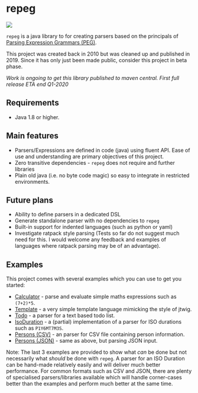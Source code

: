 # repeg

![](https://github.com/netnook/repeg/workflows/build/badge.svg)

`repeg` is a java library to for creating parsers based on the principals of [Parsing Expression Grammars (PEG)](https://en.wikipedia.org/wiki/Parsing_expression_grammar).

This project was created back in 2010 but was cleaned up and published in 2019.  Since it has only just been made public,
consider this project in beta phase. 

*Work is ongoing to get this library published to maven central.  First full release ETA end Q1-2020*

## Requirements

* Java 1.8 or higher.
 
## Main features

* Parsers/Expressions are defined in code (java) using fluent API.  Ease of use and understanding are primary objectives of this project.
* Zero transitive dependencies - `repeg` does not require and further libraries
* Plain old java (i.e. no byte code magic) so easy to integrate in restricted environments.

## Future plans

* Ability to define parsers in a dedicated DSL
* Generate standalone parser with no dependencies to `repeg`
* Built-in support for indented languages (such as python or yaml)
* Investigate ratpack style parsing (Tests so far do not suggest much need for this.  I would welcome any feedback and examples of
languages where ratpack parsing may be of an advantage).

## Examples

This project comes with several examples which you can use to get you started:

* [Calculator](src/test/java/net/netnook/repeg/examples/calculator/ParserFactory.java) - parse and evaluate simple maths expressions such as `(7+2)*5`.
* [Template](src/test/java/net/netnook/repeg/examples/template/ParserFactory.java) - a very simple template language mimicking the style of jtwig.  
* [Todo](src/test/java/net/netnook/repeg/examples/todo/ParserFactory.java) - a parser for a text based todo list.
* [IsoDuration](src/test/java/net/netnook/repeg/examples/isoduration/ParserFactory.java) - a (partial) implementation of a parser for ISO durations such as `P1Y6MT7M3S`.
* [Persons (CSV)](src/test/java/net/netnook/repeg/examples/persons/csv/ParserFactory.java) - an parser for CSV file containing person information.
* [Persons (JSON)](src/test/java/net/netnook/repeg/examples/persons/json/ParserFactory.java) - same as above, but parsing JSON input.

Note:  The last 3 examples are provided to show what *can* be done but not necessarily what *should* be done with `repeg`.  A
parser for an ISO Duration can be hand-made relatively easily and will deliver much better performance.  For common formats such
as CSV and JSON, there are plenty of specialised parsers/libraries available which will handle corner-cases better than the 
examples and perform much better at the same time.
 

